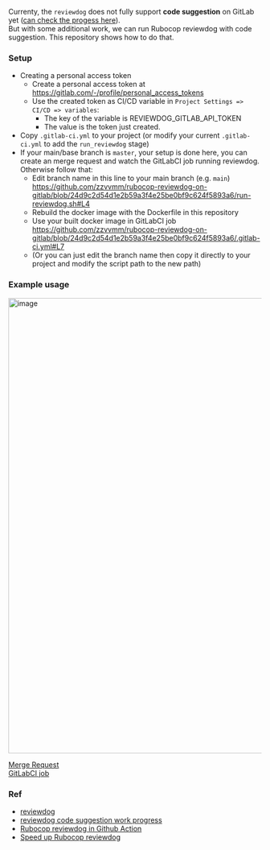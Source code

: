 Currenty, the `reviewdog` does not fully support **code suggestion** on GitLab yet ([can check the progess here](https://github.com/reviewdog/reviewdog/issues/678#issue-663125434)).  
But with some additional work, we can run Rubocop reviewdog with code suggestion. This repository shows how to do that.
### Setup
- Creating a personal access token
  - Create a personal access token at https://gitlab.com/-/profile/personal_access_tokens
  - Use the created token as CI/CD variable in `Project Settings => CI/CD => variables`:
    - The key of the variable is REVIEWDOG_GITLAB_API_TOKEN
    - The value is the token just created.
 - Copy `.gitlab-ci.yml` to your project (or modify your current `.gitlab-ci.yml` to add the `run_reviewdog` stage)
 - If your main/base branch is `master`, your setup is done here, you can create an merge request and watch the GitLabCI job running reviewdog. Otherwise follow that:
   - Edit branch name in this line to your main branch (e.g. `main`)  
   https://github.com/zzvvmm/rubocop-reviewdog-on-gitlab/blob/24d9c2d54d1e2b59a3f4e25be0bf9c624f5893a6/run-reviewdog.sh#L4
   - Rebuild the docker image with the Dockerfile in this repository
   - Use your built docker image in GitLabCI job  
   https://github.com/zzvvmm/rubocop-reviewdog-on-gitlab/blob/24d9c2d54d1e2b59a3f4e25be0bf9c624f5893a6/.gitlab-ci.yml#L7
   - (Or you can just edit the branch name then copy it directly to your project and modify the script path to the new path)
### Example usage
<img width="905" alt="image" src="https://user-images.githubusercontent.com/26274752/208006672-d77d2b0c-964e-4e55-bfbc-e9764f6dc4aa.png">

[Merge Request](https://gitlab.com/zzvvmm/rubocop-reviewdog-on-gitlab/-/merge_requests/1)   
[GitLabCI job](https://gitlab.com/zzvvmm/rubocop-reviewdog-on-gitlab/-/jobs/3481562723)  

### Ref
- [reviewdog](https://github.com/reviewdog/reviewdog)
- [reviewdog code suggestion work progress](https://github.com/reviewdog/reviewdog/issues/678#issue-663125434)
- [Rubocop reviewdog in Github Action](https://github.com/reviewdog/action-rubocop)
- [Speed up Rubocop reviewdog](https://blog.bhanunadar.com/how-to-optimise-rubocop-reviewdog-github-action-to-execute-faster/)
